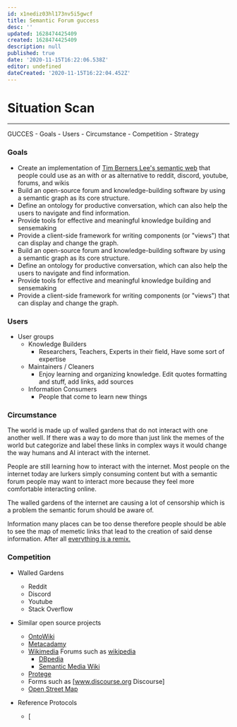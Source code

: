 ```yaml
---
id: x1nediz03hl173nv5i5gwcf
title: Semantic Forum guccess
desc: ''
updated: 1628474425409
created: 1628474425409
description: null
published: true
date: '2020-11-15T16:22:06.538Z'
editor: undefined
dateCreated: '2020-11-15T16:22:04.452Z'
---
```


# Situation Scan
----------------

GUCCES - Goals - Users - Circumstance - Competition - Strategy

### Goals

* Create an implementation of [Tim Berners Lee\'s semantic web] that
    people could use as an with or as alternative to reddit, discord,
    youtube, forums, and wikis
* Build an open-source forum and knowledge-building software by using
    a semantic graph as its core structure.
* Define an ontology for productive conversation, which can also help
    the users to navigate and find information.
* Provide tools for effective and meaningful knowledge building and
    sensemaking
* Provide a client-side framework for writing components (or
    \"views\") that can display and change the graph.
* Build an open-source forum and knowledge-building software by using
    a semantic graph as its core structure.
* Define an ontology for productive conversation, which can also help
    the users to navigate and find information.
* Provide tools for effective and meaningful knowledge building and
    sensemaking
* Provide a client-side framework for writing components (or
    \"views\") that can display and change the graph.

### Users

* User groups
  * Knowledge Builders
    * Researchers, Teachers, Experts in their field, Have some
            sort of expertise
  * Maintainers / Cleaners
    * Enjoy learning and organizing knowledge. Edit quotes
            formatting and stuff, add links, add sources
  * Information Consumers
    * People that come to learn new things

### Circumstance

The world is made up of walled gardens that do not interact with one
another well. If there was a way to do more than just link the memes of
the world but categorize and label these links in complex ways it would
change the way humans and AI interact with the internet.

People are still learning how to interact with the internet. Most people
on the internet today are lurkers simply consuming content but with a
semantic forum people may want to interact more because they feel more
comfortable interacting online.

The walled gardens of the internet are causing a lot of censorship which
is a problem the semantic forum should be aware of.

Information many places can be too dense therefore people should be able
to see the map of memetic links that lead to the creation of said dense
information. After all [everything is a remix.]

### Competition

* Walled Gardens
  * Reddit
  * Discord
  * Youtube
  * Stack Overflow
* Similar open source projects
  * [OntoWiki]
  * [Metacadamy]
  * [Wikimedia] Forums such as [wikipedia]
    * [DBpedia]
    * [Semantic Media Wiki]
  * [Protege]
  * Forms such as \[www.discourse.org Discourse\]
  * [Open Street Map]
* Reference Protocols
  * \[

  [Situation Scan]: http://deseng.ryerson.ca/dokuwiki/design:situation_scan
  [Tim Berners Lee\'s semantic web]: https://youtu.be/OM6XIICm_qo
  [everything is a remix.]: https://www.youtube.com/watch?v=nJPERZDfyWc
  [OntoWiki]: https://ontowiki.net/
  [Metacadamy]: https://metacademy.org/
  [Wikimedia]: https://github.com/wikimedia/mediawiki
  [wikipedia]: https://www.wikipedia.org/
  [DBpedia]: https://wiki.dbpedia.org/
  [Semantic Media Wiki]: https://www.semantic-mediawiki.org/wiki/Semantic_MediaWiki
  [Protege]: https://protege.stanford.edu/
  [Open Street Map]: https://www.openstreetmap.org
